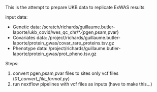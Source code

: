 This is the attempt to prepare UKB data to replicate ExWAS results

input data:
* Genetic data: /scratch/richards/guillaume.butler-laporte/ukb_covid/wes_qc_chr/*.{pgen,psam,pvar}
* Covariates data: /project/richards/guillaume.butler-laporte/protein_gwas/covar_rare_proteins.tsv.gz
* Phenotype data: /project/richards/guillaume.butler-laporte/protein_gwas/prot_pheno.tsv.gz

Steps:
  1. convert pgen,psam,pvar files to sites only vcf files (*01_convert_file_format.py*)
  2. run nextflow pipelines with vcf files as inputs (have to make this...)
